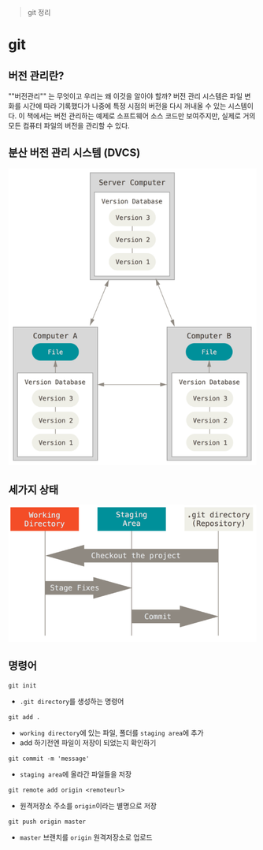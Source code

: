 > git 정리
# git

## 버전 관리란?
""버전관리"" 는 무엇이고 우리는 왜 이것을 알아야 할까?
버전 관리 시스템은 파일 변화를 시간에 따라 기록했다가 나중에 특정 시점의 버전을 다시 꺼내올 수 있는 시스템이다. 이 책에서는 버전 관리하는 예제로 소프트웨어 소스 코드만 보여주지만, 실제로 거의 모든 컴퓨터 파일의 버전을 관리할 수 있다.


## 분산 버전 관리 시스템 (DVCS)

![DVCS](./assets/version_database.png)


## 세가지 상태

![areas](./assets/areas.png)


## 명령어

```shell
git init
```
- `.git directory`를 생성하는 명령어

```shell
git add .
```
- `working directory`에 있는 파일, 폴더를 `staging area`에 추가
- add 하기전엔 파일이 저장이 되었는지 확인하기

```shell
git commit -m 'message'
```
- `staging area`에 올라간 파일들을 저장

```shell
git remote add origin <remoteurl>
```
- 원격저장소 주소를 `origin`이라는 별명으로 저장

```shell
git push origin master
```
- `master` 브랜치를 `origin` 원격저장소로 업로드

